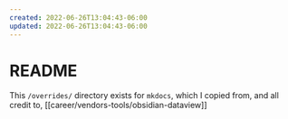 ```yaml
---
created: 2022-06-26T13:04:43-06:00
updated: 2022-06-26T13:04:43-06:00
---
```

# README

This `/overrides/` directory exists for `mkdocs`,  which I copied from, and all credit to, [[career/vendors-tools/obsidian-dataview]]
